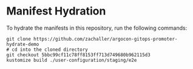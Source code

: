 # Manifest Hydration

To hydrate the manifests in this repository, run the following commands:

```shell
git clone https://github.com/zachaller/argocon-gitops-promoter-hydrate-demo
# cd into the cloned directory
git checkout 5bbc99cf11c78ff8153ff713d749680b962115d3
kustomize build ./user-configuration/staging/e2e
```
